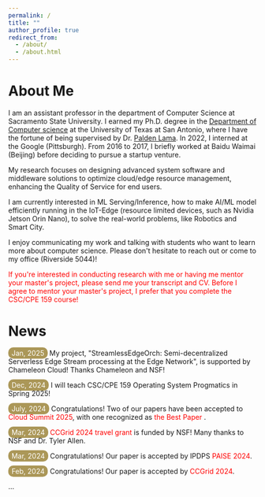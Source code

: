 ```yaml
---
permalink: /
title: ""
author_profile: true
redirect_from: 
  - /about/
  - /about.html
---
```

About Me
====
I am an assistant professor in the department of Computer Science at Sacramento State University. I earned my Ph.D. degree in the [Department of Computer science](https://cs.utsa.edu/) at the University of Texas at San Antonio, where I have the fortune of being supervised by Dr. [Palden Lama](http://www.cs.utsa.edu/~plama/). In 2022, I interned at the Google (Pittsburgh). From 2016 to 2017, I briefly worked at Baidu Waimai (Beijing) before deciding to pursue a startup venture.

My research focuses on designing advanced system software and middleware solutions to optimize cloud/edge resource management, enhancing the Quality of Service for end users. 

I am currently interested in ML Serving/Inference, how to make AI/ML model efficiently running in the IoT-Edge (resource limited devices, such as Nvidia Jetson Orin Nano), to solve the real-world problems, like Robotics and Smart City. 

I enjoy communicating my work and talking with students who want to learn more about computer science. Please don't hesitate to reach out or come to my office (Riverside 5044)!

<span style="color: red;"> If you're interested in conducting research with me or having me mentor your master's project, please send me your transcript and CV. Before I agree to mentor your master's project, I prefer that you complete the CSC/CPE 159 course!</span> 

News
====
<span style="padding: 2pt 5pt; border-radius: 10px; color: white; background-color: #AB9758;">Jan, 2025</span> My project, "StreamlessEdgeOrch: Semi-decentralized Serverless Edge Stream processing at the Edge Network", is supported by Chameleon Cloud! Thanks Chameleon and NSF!

<span style="padding: 2pt 5pt; border-radius: 10px; color: white; background-color: #AB9758;">Dec, 2024</span> I will teach CSC/CPE 159 Operating System Progmatics in Spring 2025! 

<span style="padding: 2pt 5pt; border-radius: 10px; color: white; background-color: #AB9758;">July, 2024</span> Congratulations! Two of our papers have been accepted to <span style="color: red;"> Cloud Summit 2025</span>, with one recognized as <span style="color: red;">the Best Paper </span>.

<span style="padding: 2pt 5pt; border-radius: 10px; color: white; background-color: #AB9758;">Mar, 2024</span> <span style="color: red;">CCGrid 2024 travel grant</span> is funded by NSF! Many thanks to NSF and Dr. Tyler Allen.

<span style="padding: 2pt 5pt; border-radius: 10px; color: white; background-color: #AB9758;">Mar, 2024</span> Congratulations! Our paper is accepted by IPDPS <span style="color: red;">PAISE 2024</span>.

<span style="padding: 2pt 5pt; border-radius: 10px; color: white; background-color: #AB9758;">Feb, 2024</span> Congratulations! Our paper is accepted by <span style="color: red;">CCGrid 2024</span>.

<span>...</span>
